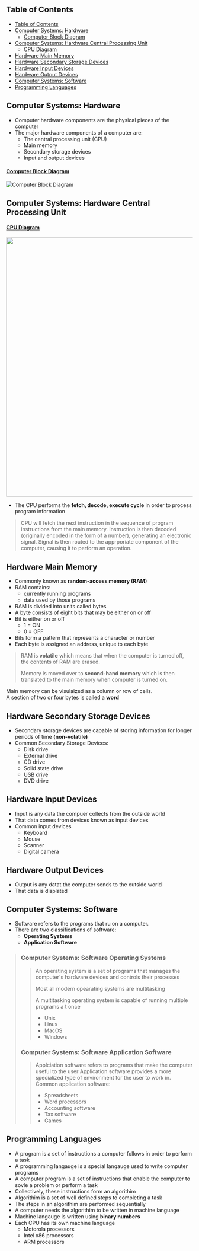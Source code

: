 ## Table of Contents

- [Table of Contents](#table-of-contents)
- [Computer Systems: Hardware](#computer-systems-hardware)
    - [ Computer Block Diagram ](#-computer-block-diagram-)
- [Computer Systems: Hardware Central Processing Unit](#computer-systems-hardware-central-processing-unit)
    - [ CPU Diagram ](#-cpu-diagram-)
- [Hardware Main Memory](#hardware-main-memory)
- [Hardware Secondary Storage Devices](#hardware-secondary-storage-devices)
- [Hardware Input Devices](#hardware-input-devices)
- [Hardware Output Devices](#hardware-output-devices)
- [Computer Systems: Software](#computer-systems-software)
- [Programming Languages](#programming-languages)


## Computer Systems: Hardware

- Computer hardware components are the physical pieces of the computer
- The major hardware components of a computer are:
    - The central processing unit (CPU)
    - Main memory
    - Secondary storage devices
    - Input and output devices
#### <u> Computer Block Diagram </u>

![Computer Block Diagram](https://lucid.app/publicSegments/view/668c4f02-3ba6-48cf-9f80-c5d1b9712f07/image.png)

## Computer Systems: Hardware Central Processing Unit

#### <u> CPU Diagram </u>
<img src="https://lucid.app/publicSegments/view/2b928257-aa68-4546-9c50-2c56b210912d/image.png" width="700">

- The CPU performs the **fetch, decode, execute cycle** in order to process program information
> CPU will fetch the next instruction in the sequence of program instructions from the main memory.
> Instruction is then decoded (originally encoded in the form of a number), generating an electronic signal.
> Signal is then routed to the apprporiate component of the computer, causing it to perform an operation.


## Hardware Main Memory
- Commonly known as **random-access memory \(RAM\)**
- RAM contains:
    - currently running programs
    - data used by those programs
- RAM is divided into units called bytes
- A byte consists of eight bits that may be either on or off
- Bit is either on or off
    - 1 = ON
    - 0 = OFF
- Bits form a pattern that represents a character or number
- Each byte is assigned an address, unique to each byte
> RAM is **volatile** which means that when the computer is turned off, the contents of RAM are erased\.
>
>Memory is moved over to **second-hand memory** which is then translated to the main memory when computer is turned on\.

Main memory can be visulaized as a column or row of cells.\
A section of two or four bytes is called a **word**

## Hardware Secondary Storage Devices
- Secondary storage devices are capable of storing information for longer periods of time **\(non-volatile\)**
- Common Secondary Storage Devices:
    - Disk drive
    - External drive
    - CD drive
    - Solid state drive
    - USB drive
    - DVD drive

## Hardware Input Devices
- Input is any data the compuer collects from the outside world
- That data comes from devices known as input devices
- Common input devices
    - Keyboard
    - Mouse
    - Scanner
    - Digital camera

## Hardware Output Devices
- Output is any datat the computer sends to the outside world
- That data is displated 

## Computer Systems: Software
- Software refers to the programs that ru on a computer\.
- There are two classifications of software:
    - **Operating Systems**
    - **Application Software**

>### Computer Systems: Software Operating Systems
>>An operating system is a set of programs that manages the computer's hardware devices and controls their processes
>>
>>Most all modern opearating systems are multitasking
>>
>>A multitasking operating system is capable of running multiple programs a t once
>>- Unix
>>- Linux
>>- MacOS
>>- Windows
>### Computer Systems: Software Application Software
>>Applciation software refers to programs that make the computer useful to the user
>>Application software provides a more specialized type of environment for the user to work in.
>>Common application software:
>>- Spreadsheets
>>- Word processors
>>- Accounting software
>>- Tax software
>>- Games
>  

## Programming Languages
- A program is a set of instructions a computer follows in order to perform a task
- A programming langauge is a special langauge used to write computer programs
- A computer program is a set of instructions that enable the computer to sovle a problem or perform a task
- Collectively, these instructions form an algorithim
- Algorithim is a set of well defined steps to completing a task
- The steps in an algorithim are performed sequentially
- A computer needs the algorithim to be written in machine language
- Machine langauge is written using **binary numbers**
- Each CPU has its own machine language
    - Motorola processors
    - Intel x86 processors
    - ARM processors
